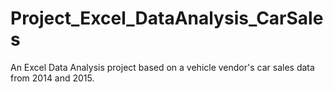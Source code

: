 # Project_Excel_DataAnalysis_CarSales
An Excel Data Analysis project based on a vehicle vendor's car sales data from 2014 and 2015.
